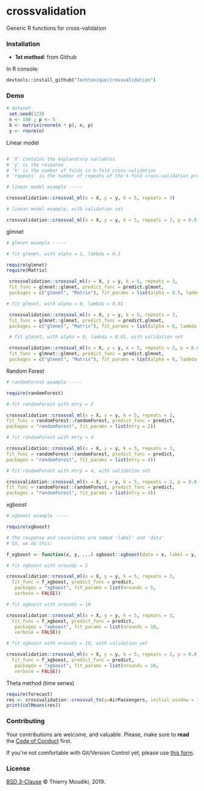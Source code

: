 
# crossvalidation

Generic R functions for cross-validation 


### Installation

- __1st method__: from Github

In R console:

```bash
devtools::install_github("Techtonique/crossvalidation")
```


### Demo

```R
# dataset
 set.seed(123)
 n <- 100 ; p <- 5
 X <- matrix(rnorm(n * p), n, p)
 y <- rnorm(n)
```

Linear model 

```R

# 'X' contains the explanatory variables
# 'y' is the response
# 'k' is the number of folds in k-fold cross-validation
# 'repeats' is the number of repeats of the k-fold cross-validation procedure

# linear model example -----

crossvalidation::crossval_ml(x = X, y = y, k = 5, repeats = 3)

# linear model example, with validation set

crossvalidation::crossval_ml(x = X, y = y, k = 5, repeats = 3, p = 0.8)
```

glmnet

```R
# glmnet example -----

# fit glmnet, with alpha = 1, lambda = 0.1

require(glmnet)
require(Matrix)

 crossvalidation::crossval_ml(x = X, y = y, k = 5, repeats = 3,
 fit_func = glmnet::glmnet, predict_func = predict.glmnet,
 packages = c("glmnet", "Matrix"), fit_params = list(alpha = 0.5, lambda = 0.1))

# fit glmnet, with alpha = 0, lambda = 0.01

 crossvalidation::crossval_ml(x = X, y = y, k = 5, repeats = 3,
 fit_func = glmnet::glmnet, predict_func = predict.glmnet,
 packages = c("glmnet", "Matrix"), fit_params = list(alpha = 0, lambda = 0.01))

 # fit glmnet, with alpha = 0, lambda = 0.01, with validation set

 crossvalidation::crossval_ml(x = X, y = y, k = 5, repeats = 2, p = 0.8,
 fit_func = glmnet::glmnet, predict_func = predict.glmnet,
 packages = c("glmnet", "Matrix"), fit_params = list(alpha = 0, lambda = 0.01))
```

Random Forest

```R
# randomForest example -----

require(randomForest)

# fit randomForest with mtry = 2

crossvalidation::crossval_ml(x = X, y = y, k = 5, repeats = 3,
fit_func = randomForest::randomForest, predict_func = predict,
packages = "randomForest", fit_params = list(mtry = 2))

# fit randomForest with mtry = 4

crossvalidation::crossval_ml(x = X, y = y, k = 5, repeats = 3,
fit_func = randomForest::randomForest, predict_func = predict,
packages = "randomForest", fit_params = list(mtry = 4))

# fit randomForest with mtry = 4, with validation set

crossvalidation::crossval_ml(x = X, y = y, k = 5, repeats = 2, p = 0.8,
fit_func = randomForest::randomForest, predict_func = predict,
packages = "randomForest", fit_params = list(mtry = 4))
```

xgboost

```R
# xgboost example -----

require(xgboost)

# The response and covariates are named 'label' and 'data'
# So, we do this:

f_xgboost <- function(x, y, ...) xgboost::xgboost(data = x, label = y, ...)

# fit xgboost with nrounds = 5

crossvalidation::crossval_ml(x = X, y = y, k = 5, repeats = 3,
  fit_func = f_xgboost, predict_func = predict,
   packages = "xgboost", fit_params = list(nrounds = 5,
   verbose = FALSE))

# fit xgboost with nrounds = 10

crossvalidation::crossval_ml(x = X, y = y, k = 5, repeats = 3,
  fit_func = f_xgboost, predict_func = predict,
   packages = "xgboost", fit_params = list(nrounds = 10,
   verbose = FALSE))

# fit xgboost with nrounds = 10, with validation set

crossvalidation::crossval_ml(x = X, y = y, k = 5, repeats = 2, p = 0.8,
  fit_func = f_xgboost, predict_func = predict,
   packages = "xgboost", fit_params = list(nrounds = 10,
   verbose = FALSE))
```

Theta method (time series)

```R
require(forecast)
res <- crossvalidation::crossval_ts(y=AirPassengers, initial_window = 10, fcast_func = thetaf)
print(colMeans(res))
```

### Contributing

Your contributions are welcome, and valuable. Please, make sure to __read__ the [Code of Conduct](CONTRIBUTING.md) first.

If you're not comfortable with Git/Version Control yet, please use [this form](https://forms.gle/nuKYGVc2HPxPUDEz7).

### License

[BSD 3-Clause](LICENSE) © Thierry Moudiki, 2019. 

